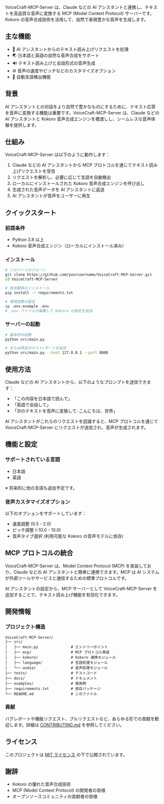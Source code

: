 VoiceCraft-MCP-Server は、Claude などの AI アシスタントと連携し、テキストを高品質な音声に変換する MCP (Model Context Protocol) サーバーです。Kokoro の音声合成技術を活用して、自然で表現豊かな音声を生成します。

## 主な機能

- 🎯 AI アシスタントからのテキスト読み上げリクエストを処理
- 🌏 日本語と英語の自然な音声合成をサポート
- 🔊 テキスト読み上げと会話形式の音声生成
- ⚙️ 音声の速度やピッチなどのカスタマイズオプション
- 🧠 自動言語検出機能

## 背景

AI アシスタントとの対話をより自然で豊かなものにするために、テキスト応答を音声に変換する機能は重要です。VoiceCraft-MCP-Server は、Claude などの AI アシスタントと Kokoro 音声合成エンジンを橋渡しし、シームレスな音声体験を提供します。

## 仕組み

VoiceCraft-MCP-Server は以下のように動作します：

1. Claude などの AI アシスタントから MCP プロトコルを通じてテキスト読み上げリクエストを受信
2. リクエストを解析し、必要に応じて言語を自動検出
3. ローカルにインストールされた Kokoro 音声合成エンジンを呼び出し
4. 生成された音声データを AI アシスタントに返送
5. AI アシスタントが音声をユーザーに再生

## クイックスタート

### 前提条件

- Python 3.8 以上
- Kokoro 音声合成エンジン（ローカルにインストール済み）

### インストール

```bash
# リポジトリのクローン
git clone https://github.com/yourusername/VoiceCraft-MCP-Server.git
cd VoiceCraft-MCP-Server

# 依存関係のインストール
pip install -r requirements.txt

# 環境変数の設定
cp .env.example .env
# .env ファイルを編集して Kokoro の設定を追加
```

### サーバーの起動

```bash
# 基本的な起動
python src/main.py

# または特定のホスト/ポートを指定
python src/main.py --host 127.0.0.1 --port 8080
```

## 使用方法

Claude などの AI アシスタントから、以下のようなプロンプトを送信できます：

- 「この内容を日本語で読んで」
- 「英語で会話して」
- 「次のテキストを音声に変換して: こんにちは、世界」

AI アシスタントがこれらのリクエストを認識すると、MCP プロトコルを通じて VoiceCraft-MCP-Server にリクエストが送信され、音声が生成されます。

## 機能と設定

### サポートされている言語

- 日本語
- 英語

※ 将来的に他の言語も追加予定です。

### 音声カスタマイズオプション

以下のオプションをサポートしています：

- 速度調整 (0.5 - 2.0)
- ピッチ調整 (-10.0 - 10.0)
- 音声タイプ選択 (利用可能な Kokoro の音声モデルに依存)

## MCP プロトコルの統合

VoiceCraft-MCP-Server は、Model Context Protocol (MCP) を実装しており、Claude などの AI アシスタントと簡単に連携できます。MCP は AI システムが外部ツールやサービスと通信するための標準プロトコルです。

AI アシスタントの設定から、MCP サーバーとして VoiceCraft-MCP-Server を追加することで、テキスト読み上げ機能を有効化できます。

## 開発情報

### プロジェクト構造

```
VoiceCraft-MCP-Server/
├── src/
│   ├── main.py               # エントリーポイント
│   ├── mcp/                  # MCP プロトコル実装
│   ├── kokoro/               # Kokoro 連携モジュール
│   ├── language/             # 言語処理モジュール
│   └── audio/                # 音声処理モジュール
├── tests/                    # テストコード
├── docs/                     # ドキュメント
├── examples/                 # 使用例
├── requirements.txt          # 依存パッケージ
└── README.md                 # このファイル
```

### 貢献

バグレポートや機能リクエスト、プルリクエストなど、あらゆる形での貢献を歓迎します。詳細は [CONTRIBUTING.md](docs/CONTRIBUTING.md) を参照してください。

## ライセンス

このプロジェクトは [MIT ライセンス](LICENSE) の下で公開されています。

## 謝辞

- Kokoro の優れた音声合成技術
- MCP (Model Context Protocol) の開発者の皆様
- オープンソースコミュニティの貢献者の皆様
